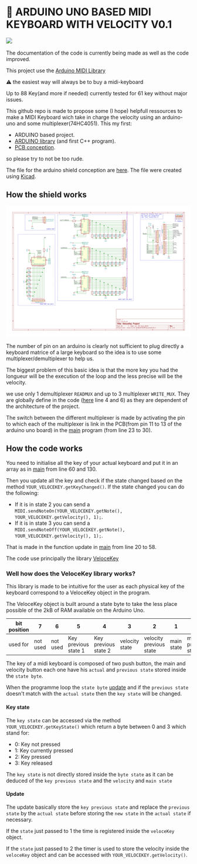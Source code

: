 # 🎹 ARDUINO UNO BASED MIDI KEYBOARD WITH VELOCITY V0.1
![](Image/Mounted_shield.jpg)

The documentation of the code is currently being made as well as the code improved.

This project use the [Arduino MIDI Library](https://github.com/FortySevenEffects/arduino_midi_library)

:warning: the easiest way will always be to buy a midi-keyboard

Up to 88 Key(and more if needed) currently tested for 61 key without major issues.

This github repo is made to propose some (I hope) helpfull ressources to make a MIDI Keyboard wich take in charge the velocity using an arduino-uno and some multiplexer(74HC4051). This my first:

- ARDUINO based project.
- [ARDUINO library](https://github.com/Rathur421/MIDI-KEYBOARD/tree/Master/PCB/circuit) (and first C++ program).
- [PCB conception](https://github.com/Rathur421/MIDI-KEYBOARD/tree/Master/Arduino_Code/lib).

so please try to not be too rude.

The file for the arduino shield conception are [here](https://github.com/Rathur421/MIDI-KEYBOARD/tree/Master/PCB/circuit). The file were created using [Kicad](https://kicad.org/).

## How the shield works
![](PCB/circuit/circuit.svg)

The number of pin on an arduino is clearly not sufficient to plug directly a keyboard matrice of a large keyboard so the idea is to use some multiplexer/demultiplexer to help us.

The biggest problem of this basic idea is that the more key you had the longueur will be the execution of the loop and the less precise will be the velocity.

we use only 1 demultiplexer `READMUX` and up to 3 multiplexer `WRITE_MUX`.
They are globally define in the code ([here](https://github.com/Rathur421/MIDI-KEYBOARD/blob/Master/Arduino_Code/lib/VeloceKey/src/VeloceKey.cpp) line 4 and 6) as they are dependent of the architecture of the project.

The switch between the different multiplexer is made by activating the pin to which each of the multiplexer is link in the PCB(from pin 11 to 13 of the arduino uno board) in the [main] program (from line 23 to 30).

## How the code works

You need to initialise all the key of your actual keyboard and put it in an array as in [main][main] from line 60 and 130.

Then you update all the key and check if the state changed based on the method `YOUR_VELOCEKEY.getKeyChanged()`.
If the state changed you can do the following:

- If it is in state 2 you can send a `MIDI.sendNoteOn(YOUR_VELOCEKEY.getNote(), YOUR_VELOCEKEY.getVelocity(), 1);`.
- If it is in state 3 you can send a `MIDI.sendNoteOff(YOUR_VELOCEKEY.getNote(), YOUR_VELOCEKEY.getVelocity(), 1);`.

That is made in the function update in [main][main] from line 20 to 58.

The code use principally the library [VeloceKey](###well-how-does-the-veloceKey-library-works)

### Well how does the VeloceKey library works?

This library is made to be intuitive for the user as each physical key of the keyboard correspond to a VeloceKey object in the program.

The VeloceKey object is built around a state byte to take the less place possible of the 2kB of RAM available on the Arduino Uno.

| bit position | 7        | 6        | 5                    | 4                    | 3              | 2                       | 1          | 0                   |
| ------------ | -------- | -------- | -------------------- | -------------------- | -------------- | ----------------------- | ---------- | ------------------- |
| used for     | not used | not used | Key previous state 1 | Key previous state 2 | velocity state | velocity previous state | main state | main previous state |

The key of a midi keyboard is composed of two push button, the main and velocity button each one have his `actual` and `previous state` stored inside the `state byte`.

When the programme loop the `state byte` [update](####Update) and if the `previous state` doesn't match with the `actual state` then the `key state` will be changed.

#### Key state

The `key state` can be accessed via the method `YOUR_VELOCEKEY.getKeyState()` which return a byte between 0 and 3 which stand for:

- 0: Key not pressed
- 1: Key currently pressed
- 2: Key pressed
- 3: Key released

The `key state` is not directly stored inside the `byte state` as it can be deduced of the `key previous state` and the `velocity` and `main state`

#### Update

The update basically store the `key previous state` and replace the `previous state` by the `actual state` before storing the `new state` in the `actual state` if necessary.

If the `state` just passed to 1 the time is registered inside the `veloceKey` object.

If the `state` just passed to 2 the timer is used to store the velocity inside the `veloceKey` object and can be accessed with `YOUR_VELOCEKEY.getVelocity()`.

[main]: https://github.com/Rathur421/MIDI-KEYBOARD/blob/Master/Arduino_Code/src/main.cpp
